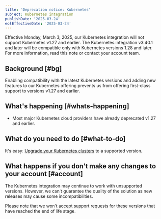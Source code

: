 ```yaml
---
title: 'Deprecation notice: Kubernetes'
subject: Kubernetes integration
publishDate: '2025-03-24'
eolEffectiveDate: '2025-03-24'
---
```


Effective Monday, March 3, 2025, our Kubernetes integration will not support Kubernetes v1.27 and earlier. The Kubernetes integration v3.40.1 and later will be compatible only with Kubernetes versions 1.28 and later. For more information, read this note or contact your account team.

## Background [#bg]

Enabling compatibility with the latest Kubernetes versions and adding new features to our Kubernetes offering prevents us from offering first-class support to versions v1.27 and earlier.

## What's happening [#whats-happening]

* Most major Kubernetes cloud providers have already deprecated v1.27 and earlier.

## What do you need to do [#what-to-do]

It's easy: [Upgrade your Kubernetes clusters](/docs/integrations/kubernetes-integration/installation/kubernetes-installation-configuration#update) to a supported version.

## What happens if you don't make any changes to your account [#account]

The Kubernetes integration may continue to work with unsupported versions. However, we can't guarantee the quality of the solution as new releases may cause some incompatibilities.

Please note that we won't accept support requests for these versions that have reached the end of life stage.